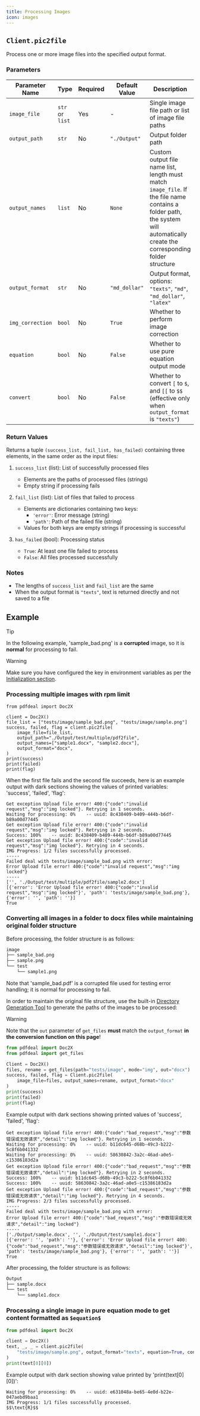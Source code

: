 ```yaml
---
title: Processing Images
icon: images
---
```


## `Client.pic2file`

Process one or more image files into the specified output format.

### Parameters

| Parameter Name | Type | Required | Default Value | Description |
|----------------|------|----------|---------------|-------------|
| `image_file` | `str` or `list` | Yes | - | Single image file path or list of image file paths |
| `output_path` | `str` | No | `"./Output"` | Output folder path |
| `output_names` | `list` | No | `None` | Custom output file name list, length must match `image_file`. If the file name contains a folder path, the system will automatically create the corresponding folder structure |
| `output_format` | `str` | No | `"md_dollar"` | Output format, options: `"texts"`, `"md"`, `"md_dollar"`, `"latex"` |
| `img_correction` | `bool` | No | `True` | Whether to perform image correction |
| `equation` | `bool` | No | `False` | Whether to use pure equation output mode |
| `convert` | `bool` | No | `False` | Whether to convert `[` to `$`, and `[[` to `$$` (effective only when `output_format` is `"texts"`) |

### Return Values

Returns a tuple `(success_list, fail_list, has_failed)` containing three elements, in the same order as the input files:

1. `success_list` (list): List of successfully processed files
   - Elements are the paths of processed files (strings)
   - Empty string if processing fails

2. `fail_list` (list): List of files that failed to process
   - Elements are dictionaries containing two keys:
     - `'error'`: Error message (string)
     - `'path'`: Path of the failed file (string)
   - Values for both keys are empty strings if processing is successful

3. `has_failed` (bool): Processing status
   - `True`: At least one file failed to process
   - `False`: All files processed successfully

### Notes

- The lengths of `success_list` and `fail_list` are the same
- When the output format is `"texts"`, text is returned directly and not saved to a file

## Example

> [!tip]
> In the following example, 'sample_bad.png' is a **corrupted** image, so it is **normal** for processing to fail.

> [!warning]
> Make sure you have configured the key in environment variables as per the [Initialization section](Init.md).

### Processing multiple images with rpm limit

```python{1-2}
from pdfdeal import Doc2X

client = Doc2X()
file_list = ["tests/image/sample_bad.png", "tests/image/sample.png"]
success, failed, flag = client.pic2file(
    image_file=file_list,
    output_path="./Output/test/multiple/pdf2file",
    output_names=["sample1.docx", "sample2.docx"],
    output_format="docx",
)
print(success)
print(failed)
print(flag)

```

When the first file fails and the second file succeeds, here is an example output with dark sections showing the values of printed variables: 'success', 'failed', 'flag':

```bash{11-13}
Get exception Upload file error! 400:{"code":"invalid request","msg":"img locked"}. Retrying in 1 seconds.
Waiting for processing: 0%    -- uuid: 8c438409-b409-444b-b6df-b89a00d77445
Get exception Upload file error! 400:{"code":"invalid request","msg":"img locked"}. Retrying in 2 seconds.
Success: 100%    -- uuid: 8c438409-b409-444b-b6df-b89a00d77445
Get exception Upload file error! 400:{"code":"invalid request","msg":"img locked"}. Retrying in 4 seconds.
IMG Progress: 1/2 files successfully processed.
-----
Failed deal with tests/image/sample_bad.png with error:
Error Upload file error! 400:{"code":"invalid request","msg":"img locked"}
-----
['', './Output/test/multiple/pdf2file/sample2.docx']
[{'error': 'Error Upload file error! 400:{"code":"invalid request","msg":"img locked"}', 'path': 'tests/image/sample_bad.png'}, {'error': '', 'path': ''}]
True
```

### Converting all images in a folder to docx files while maintaining original folder structure

Before processing, the folder structure is as follows:
```bash
image
├── sample_bad.png
├── sample.png
└── test
    └── sample1.png
```

Note that 'sample_bad.pdf' is a corrupted file used for testing error handling; it is normal for processing to fail.

In order to maintain the original file structure, use the built-in [Directory Generation Tool](../Tools/Gen_folder.md#get-files) to generate the paths of the images to be processed:

> [!warning]
> Note that the `out` parameter of `get_files` **must** match the `output_format` **in the conversion function on this page**!

```python
from pdfdeal import Doc2X
from pdfdeal import get_files

Client = Doc2X()
files, rename = get_files(path="tests/image", mode="img", out="docx")
success, failed, flag = Client.pic2file(
    image_file=files, output_names=rename, output_format="docx"
)
print(success)
print(failed)
print(flag)
```

Example output with dark sections showing printed values of 'success', 'failed', 'flag':

```bash{13-15}
Get exception Upload file error! 400:{"code":"bad_request","msg":"参数错误或无效请求","detail":"img locked"}. Retrying in 1 seconds.
Waiting for processing: 0%    -- uuid: b11dc645-d68b-49c3-b222-5c8f6b041332
Waiting for processing: 0%    -- uuid: 58630842-3a2c-46ad-a0e5-c15386183d2a
Get exception Upload file error! 400:{"code":"bad_request","msg":"参数错误或无效请求","detail":"img locked"}. Retrying in 2 seconds.
Success: 100%    -- uuid: b11dc645-d68b-49c3-b222-5c8f6b041332
Success: 100%    -- uuid: 58630842-3a2c-46ad-a0e5-c15386183d2a
Get exception Upload file error! 400:{"code":"bad_request","msg":"参数错误或无效请求","detail":"img locked"}. Retrying in 4 seconds.
IMG Progress: 2/3 files successfully processed.
-----
Failed deal with tests/image/sample_bad.png with error:
Error Upload file error! 400:{"code":"bad_request","msg":"参数错误或无效请求","detail":"img locked"}
-----
['./Output/sample.docx', '', './Output/test/sample1.docx']
[{'error': '', 'path': ''}, {'error': 'Error Upload file error! 400:{"code":"bad_request","msg":"参数错误或无效请求","detail":"img locked"}', 'path': 'tests/image/sample_bad.png'}, {'error': '', 'path': ''}]
True
```

After processing, the folder structure is as follows:

```bash
Output
├── sample.docx
└── test
    └── sample1.docx
```

### Processing a single image in pure equation mode to get content formatted as `$equation$`

```python
from pdfdeal import Doc2X

client = Doc2X()
text, _, _ = client.pic2file(
    "tests/image/sample.png", output_format="texts", equation=True, convert=True
)
print(text[0][0])
```

Example output with dark section showing value printed by 'print(text[0][0])':

```bash{3}
Waiting for processing: 0%    -- uuid: e631048a-be65-4e0d-b22e-047aebd9baa1
IMG Progress: 1/1 files successfully processed.
$$\text{R}$$ 
```